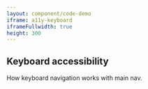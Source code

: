 ```yaml
---
layout: component/code-demo
iframe: a11y-keyboard
iframeFullwidth: true
height: 300
---
```

## Keyboard accessibility

How keyboard navigation works with main nav.
